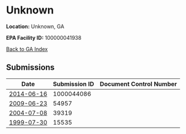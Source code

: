 # Unknown

**Location:** Unknown, GA

**EPA Facility ID:** 100000041938

[Back to GA Index](../../index.md)

## Submissions

| Date | Submission ID | Document Control Number |
|------|--------------|-------------------------|
| [2014-06-16](submissions/1000044086.md) | 1000044086 |  |
| [2009-06-23](submissions/54957.md) | 54957 |  |
| [2004-07-08](submissions/39319.md) | 39319 |  |
| [1999-07-30](submissions/15535.md) | 15535 |  |
